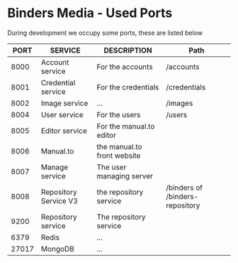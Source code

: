 # Binders Media - Used Ports
During development we occupy some ports, these are listed below

| PORT | SERVICE | DESCRIPTION | Path |
| ---  | ---     | --- | ---- |
| 8000 | Account service | For the accounts | /accounts |
| 8001 | Credential service | For the credentials | /credentials |
| 8002 | Image service | ... | /images |
| 8004 | User service | For the users | /users |
| 8005 | Editor service | For the manual.to editor | |
| 8006 | Manual.to |  the manual.to front website | |
| 8007 | Manage service | The user managing server | |
| 8008 | Repository Service V3 | the repository service | /binders of /binders-repository|
| 9200 | Repository service | The repository service | |
| 6379 | Redis | ... | |
| 27017 | MongoDB | ... | |
